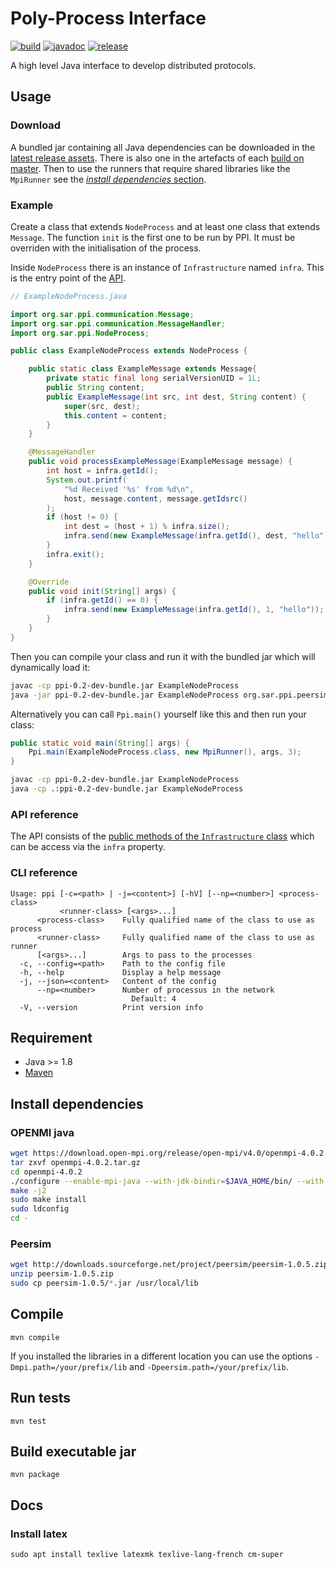 # Poly-Process Interface

[![build][buildbadge]][buildurl] [![javadoc][javadocbadge]][javadocurl] [![release][releasebadge]][releaseurl]

A high level Java interface to develop distributed protocols.

## Usage

### Download

A bundled jar containing all Java dependencies can be downloaded in the [latest
release assets][releaseurl]. There is also one in the artefacts of each [build
on master][buildurl]. Then to use the runners that require shared libraries like
the `MpiRunner` see the [_install dependencies_ section](#install-dependencies).

### Example

Create a class that extends `NodeProcess` and at least one class that extends
`Message`. The function `init` is the first one to be run by PPI. It must be
overriden with the initialisation of the process.

Inside `NodeProcess` there is an instance of `Infrastructure` named `infra`.
This is the entry point of the [API](#api-reference).

```java
// ExampleNodeProcess.java

import org.sar.ppi.communication.Message;
import org.sar.ppi.communication.MessageHandler;
import org.sar.ppi.NodeProcess;

public class ExampleNodeProcess extends NodeProcess {

	public static class ExampleMessage extends Message{
		private static final long serialVersionUID = 1L;
		public String content;
		public ExampleMessage(int src, int dest, String content) {
			super(src, dest);
			this.content = content;
		}
	}

	@MessageHandler
	public void processExampleMessage(ExampleMessage message) {
		int host = infra.getId();
		System.out.printf(
			"%d Received '%s' from %d\n",
			host, message.content, message.getIdsrc()
		);
		if (host != 0) {
			int dest = (host + 1) % infra.size();
			infra.send(new ExampleMessage(infra.getId(), dest, "hello"));
		}
		infra.exit();
	}

	@Override
	public void init(String[] args) {
		if (infra.getId() == 0) {
			infra.send(new ExampleMessage(infra.getId(), 1, "hello"));
		}
	}
}
```

Then you can compile your class and run it with the bundled jar which will
dynamically load it:

```bash
javac -cp ppi-0.2-dev-bundle.jar ExampleNodeProcess
java -jar ppi-0.2-dev-bundle.jar ExampleNodeProcess org.sar.ppi.peersim.PeerSimRunner --np=4
```

Alternatively you can call `Ppi.main()` yourself like this and then run your
class:

```java
public static void main(String[] args) {
	Ppi.main(ExampleNodeProcess.class, new MpiRunner(), args, 3);
}
```

```bash
javac -cp ppi-0.2-dev-bundle.jar ExampleNodeProcess
java -cp .:ppi-0.2-dev-bundle.jar ExampleNodeProcess
```

### API reference

The API consists of the [public methods of the `Infrastructure` class](https://polyprocessinterface.github.io/ppi/org/sar/ppi/Infrastructure.html)
which can be access via the `infra` property.

### CLI reference

```
Usage: ppi [-c=<path> | -j=<content>] [-hV] [--np=<number>] <process-class>
           <runner-class> [<args>...]
      <process-class>    Fully qualified name of the class to use as process
      <runner-class>     Fully qualified name of the class to use as runner
      [<args>...]        Args to pass to the processes
  -c, --config=<path>    Path to the config file
  -h, --help             Display a help message
  -j, --json=<content>   Content of the config
      --np=<number>      Number of processus in the network
                           Default: 4
  -V, --version          Print version info
```

## Requirement

- Java >= 1.8
- [Maven](https://maven.apache.org/)

## Install dependencies

### OPENMI java

```bash
wget https://download.open-mpi.org/release/open-mpi/v4.0/openmpi-4.0.2.tar.gz
tar zxvf openmpi-4.0.2.tar.gz
cd openmpi-4.0.2
./configure --enable-mpi-java --with-jdk-bindir=$JAVA_HOME/bin/ --with-jdk-headers=$JAVA_HOME/include
make -j2
sudo make install
sudo ldconfig
cd -
```

### Peersim

```bash
wget http://downloads.sourceforge.net/project/peersim/peersim-1.0.5.zip
unzip peersim-1.0.5.zip
sudo cp peersim-1.0.5/*.jar /usr/local/lib
```

## Compile

    mvn compile

If you installed the libraries in a different location you can use the options
`-Dmpi.path=/your/prefix/lib` and `-Dpeersim.path=/your/prefix/lib`.

## Run tests

    mvn test

## Build executable jar

    mvn package

## Docs

### Install latex

    sudo apt install texlive latexmk texlive-lang-french cm-super

[buildbadge]: https://github.com/PolyProcessInterface/ppi/workflows/build/badge.svg
[buildurl]: https://github.com/PolyProcessInterface/ppi/actions?query=workflow%3Abuild+branch%3Amaster
[javadocbadge]: https://img.shields.io/github/deployments/PolyProcessInterface/ppi/github-pages?label=javadoc
[javadocurl]: https://polyprocessinterface.github.io/ppi
[releasebadge]: https://img.shields.io/github/v/release/PolyProcessInterface/ppi
[releaseurl]: https://github.com/PolyProcessInterface/ppi/releases/latest